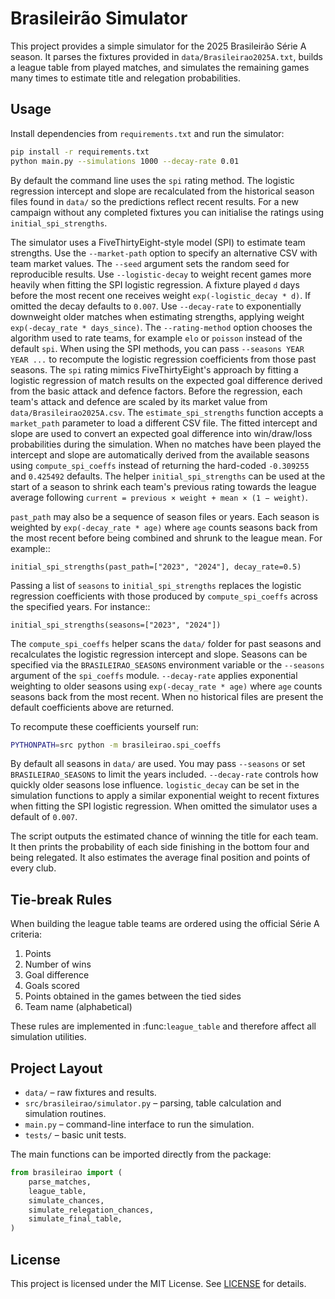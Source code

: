 # Brasileirão Simulator

This project provides a simple simulator for the 2025 Brasileirão Série A season. It parses the fixtures provided in `data/Brasileirao2025A.txt`, builds a league table from played matches, and simulates the remaining games many times to estimate title and relegation probabilities.

## Usage

Install dependencies from `requirements.txt` and run the simulator:

```bash
pip install -r requirements.txt
python main.py --simulations 1000 --decay-rate 0.01
```

By default the command line uses the `spi` rating method. The logistic
regression intercept and slope are recalculated from the historical season
files found in `data/` so the predictions reflect recent results. For a new
campaign without any completed fixtures you can initialise the ratings using
``initial_spi_strengths``.

The simulator uses a FiveThirtyEight-style model (SPI) to estimate team
strengths. Use the `--market-path` option to specify an alternative CSV with
team market values. The `--seed` argument sets the random seed for reproducible
results.
Use `--logistic-decay` to weight recent games more heavily when fitting the
SPI logistic regression. A fixture played `d` days before the most recent one
receives weight `exp(-logistic_decay * d)`. If omitted the decay defaults to
`0.007`.
Use `--decay-rate` to exponentially downweight older matches when estimating
strengths, applying weight `exp(-decay_rate * days_since)`.
The `--rating-method` option chooses the algorithm used to rate teams, for
example `elo` or `poisson` instead of the default `spi`. When using the SPI
methods, you can pass `--seasons YEAR YEAR ...` to recompute the logistic
regression coefficients from those past seasons.
The `spi` rating mimics FiveThirtyEight's approach by fitting a logistic
regression of match results on the expected goal difference derived from the
basic attack and defence factors. Before the regression, each team's attack and
defence are scaled by its market value from `data/Brasileirao2025A.csv`.  The
`estimate_spi_strengths` function accepts a ``market_path`` parameter to load a
different CSV file.  The fitted intercept and slope are used to convert an
expected goal difference into win/draw/loss probabilities during the
simulation. When no matches have been played the intercept and slope are
automatically derived from the available seasons using ``compute_spi_coeffs``
instead of returning the hard-coded ``-0.309255`` and ``0.425492`` defaults.
The helper ``initial_spi_strengths`` can be used at the start of a season to
shrink each team's previous rating towards the league average following
``current = previous × weight + mean × (1 − weight)``.

``past_path`` may also be a sequence of season files or years.  Each season is
weighted by ``exp(-decay_rate * age)`` where ``age`` counts seasons back from
the most recent before being combined and shrunk to the league mean.  For
example::

    initial_spi_strengths(past_path=["2023", "2024"], decay_rate=0.5)

Passing a list of ``seasons`` to ``initial_spi_strengths`` replaces the logistic
regression coefficients with those produced by ``compute_spi_coeffs`` across the
specified years.  For instance::

    initial_spi_strengths(seasons=["2023", "2024"])

The ``compute_spi_coeffs`` helper scans the ``data/`` folder for past seasons
and recalculates the logistic regression intercept and slope.  Seasons can be
specified via the ``BRASILEIRAO_SEASONS`` environment variable or the
``--seasons`` argument of the ``spi_coeffs`` module.  ``--decay-rate`` applies
exponential weighting to older seasons using ``exp(-decay_rate * age)`` where
``age`` counts seasons back from the most recent.  When no historical files are
present the default coefficients above are returned.

To recompute these coefficients yourself run:

```bash
PYTHONPATH=src python -m brasileirao.spi_coeffs
```
By default all seasons in ``data/`` are used.  You may pass ``--seasons`` or set
``BRASILEIRAO_SEASONS`` to limit the years included.  ``--decay-rate`` controls
how quickly older seasons lose influence.
``logistic_decay`` can be set in the simulation functions to apply a similar
exponential weight to recent fixtures when fitting the SPI logistic regression.
When omitted the simulator uses a default of ``0.007``.

The script outputs the estimated chance of winning the title for each team. It
then prints the probability of each side finishing in the bottom four and being
relegated. It also estimates the average final position and points of every club.

## Tie-break Rules

When building the league table teams are ordered using the official Série A
criteria:

1. Points
2. Number of wins
3. Goal difference
4. Goals scored
5. Points obtained in the games between the tied sides
6. Team name (alphabetical)

These rules are implemented in :func:`league_table` and therefore affect all
simulation utilities.

## Project Layout

- `data/` – raw fixtures and results.
- `src/brasileirao/simulator.py` – parsing, table calculation and simulation routines.
- `main.py` – command-line interface to run the simulation.
- `tests/` – basic unit tests.

The main functions can be imported directly from the package:

```python
from brasileirao import (
    parse_matches,
    league_table,
    simulate_chances,
    simulate_relegation_chances,
    simulate_final_table,
)
```

## License

This project is licensed under the MIT License. See [LICENSE](LICENSE) for details.
